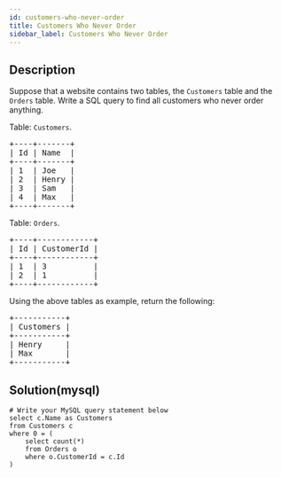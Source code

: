 ```yaml
---
id: customers-who-never-order
title: Customers Who Never Order
sidebar_label: Customers Who Never Order
---
```

## Description
<div class="description">
<p>Suppose that a website contains two tables, the <code>Customers</code> table and the <code>Orders</code> table. Write a SQL query to find all customers who never order anything.</p>

<p>Table: <code>Customers</code>.</p>

<pre>
+----+-------+
| Id | Name  |
+----+-------+
| 1  | Joe   |
| 2  | Henry |
| 3  | Sam   |
| 4  | Max   |
+----+-------+
</pre>

<p>Table: <code>Orders</code>.</p>

<pre>
+----+------------+
| Id | CustomerId |
+----+------------+
| 1  | 3          |
| 2  | 1          |
+----+------------+
</pre>

<p>Using the above tables as example, return the following:</p>

<pre>
+-----------+
| Customers |
+-----------+
| Henry     |
| Max       |
+-----------+
</pre>

</div>

## Solution(mysql)
```mysql
# Write your MySQL query statement below
select c.Name as Customers
from Customers c
where 0 = (
    select count(*) 
    from Orders o
    where o.CustomerId = c.Id
)
```